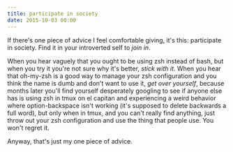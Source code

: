 ```yaml
---
title: participate in society
date: 2015-10-03 00:00
---
```


If there's one piece of advice I feel comfortable giving, it's this: participate
in society. Find it in your introverted self to *join in*.

When you hear vaguely that you ought to be using zsh instead of bash, but when
you try it you're not sure why it's better, *stick with it*. When you hear that
oh-my-zsh is a good way to manage your zsh configuration and you think the name
is dumb and don't want to use it, *get over yourself*, because months later
you'll find yourself desperately googling to see if anyone else has is using
zsh in tmux on el capitan and experiencing a weird behavior where
option-backspace isn't working (it's supposed to delete backwards a full word),
but only when in tmux, and you can't really find anything, just throw out your
zsh configuration and use the thing that people use. You won't regret it.

Anyway, that's just my one piece of advice.
